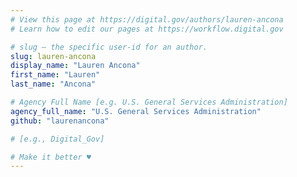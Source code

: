 ```yaml
---
# View this page at https://digital.gov/authors/lauren-ancona
# Learn how to edit our pages at https://workflow.digital.gov

# slug — the specific user-id for an author.
slug: lauren-ancona
display_name: "Lauren Ancona"
first_name: "Lauren"
last_name: "Ancona"

# Agency Full Name [e.g. U.S. General Services Administration]
agency_full_name: "U.S. General Services Administration"
github: "laurenancona"

# [e.g., Digital_Gov]

# Make it better ♥
---
```

